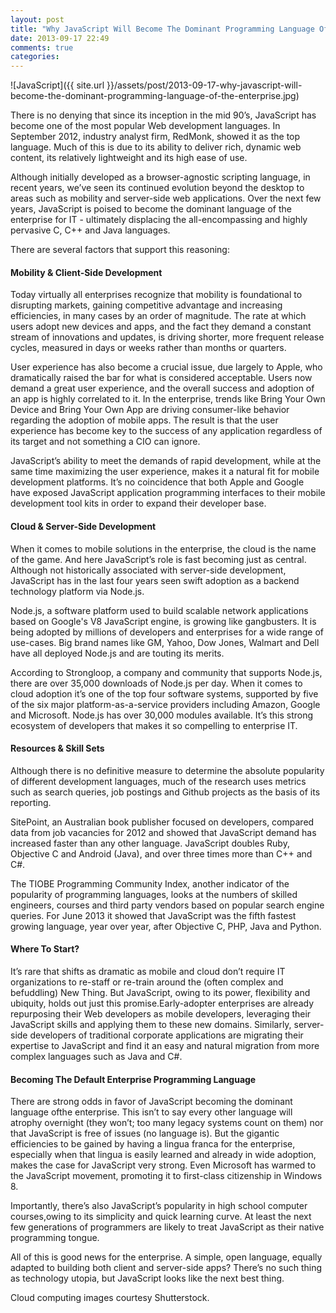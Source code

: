 ```yaml
---
layout: post
title: "Why JavaScript Will Become The Dominant Programming Language Of The Enterprise"
date: 2013-09-17 22:49
comments: true
categories: 
---
```


![JavaScript]({{ site.url }}/assets/post/2013-09-17-why-javascript-will-become-the-dominant-programming-language-of-the-enterprise.jpg)

There is no denying that since its inception in the mid 90’s, JavaScript has become one of the most popular Web development languages. In September 2012, industry analyst firm, RedMonk, showed it as the top language. Much of this is due to its ability to deliver rich, dynamic web content, its relatively lightweight and its high ease of use.

<!--more-->

Although initially developed as a browser-agnostic scripting language, in recent years, we’ve seen its continued evolution beyond the desktop to areas such as mobility and server-side web applications. Over the next few years, JavaScript is poised to become the dominant language of the enterprise for IT - ultimately displacing the all-encompassing and highly pervasive C, C++ and Java languages.

There are several factors that support this reasoning:

#### Mobility & Client-Side Development

Today virtually all enterprises recognize that mobility is foundational to disrupting markets, gaining competitive advantage and increasing efficiencies, in many cases by an order of magnitude. The rate at which users adopt new devices and apps, and the fact they demand a constant stream of innovations and updates, is driving shorter, more frequent release cycles, measured in days or weeks rather than months or quarters.


User experience has also become a crucial issue, due largely to Apple, who dramatically raised the bar for what is considered acceptable. Users now demand a great user experience, and the overall success and adoption of an app is highly correlated to it. In the enterprise, trends like Bring Your Own Device and Bring Your Own App are driving consumer-like behavior regarding the adoption of mobile apps. The result is that the user experience has become key to the success of any application regardless of its target and not something a CIO can ignore.

JavaScript’s ability to meet the demands of rapid development, while at the same time maximizing the user experience, makes it a natural fit for mobile development platforms. It’s no coincidence that both Apple and Google have exposed JavaScript application programming interfaces to their mobile development tool kits in order to expand their developer base.

#### Cloud & Server-Side Development

When it comes to mobile solutions in the enterprise, the cloud is the name of the game. And here JavaScript’s role is fast becoming just as central. Although not historically associated with server-side development, JavaScript has in the last four years seen swift adoption as a backend technology platform via Node.js.

Node.js, a software platform used to build scalable network applications based on Google's V8 JavaScript engine, is growing like gangbusters. It is being adopted by millions of developers and enterprises for a wide range of use-cases. Big brand names like GM, Yahoo, Dow Jones, Walmart and Dell have all deployed Node.js and are touting its merits.

According to Strongloop, a company and community that supports Node.js, there are over 35,000 downloads of Node.js per day. When it comes to cloud adoption it’s one of the top four software systems, supported by five of the six major platform-as-a-service providers including Amazon, Google and Microsoft. Node.js has over 30,000 modules available. It’s this strong ecosystem of developers that makes it so compelling to enterprise IT.

#### Resources & Skill Sets

Although there is no definitive measure to determine the absolute popularity of different development languages, much of the research uses metrics such as search queries, job postings and Github projects as the basis of its reporting.

SitePoint, an Australian book publisher focused on developers, compared data from job vacancies for 2012 and showed that JavaScript demand has increased faster than any other language. JavaScript doubles Ruby, Objective C and Android (Java), and over three times more than C++ and C#.

The TIOBE Programming Community Index, another indicator of the popularity of programming languages, looks at the numbers of skilled engineers, courses and third party vendors based on popular search engine queries. For June 2013 it showed that JavaScript was the fifth fastest growing language, year over year, after Objective C, PHP, Java and Python.

#### Where To Start?

It’s rare that shifts as dramatic as mobile and cloud don’t require IT organizations to re-staff or re-train around the (often complex and befuddling) New Thing. But JavaScript, owing to its power, flexibility and ubiquity, holds out just this promise.Early-adopter enterprises are already repurposing their Web developers as mobile developers, leveraging their JavaScript skills and applying them to these new domains. Similarly, server-side developers of traditional corporate applications are migrating their expertise to JavaScript and find it an easy and natural migration from more complex languages such as Java and C#.

#### Becoming The Default Enterprise Programming Language

There are strong odds in favor of JavaScript becoming the dominant language ofthe enterprise. This isn’t to say every other language will atrophy overnight (they won’t; too many legacy systems count on them) nor that JavaScript is free of issues (no language is). But the gigantic efficiencies to be gained by having a lingua franca for the enterprise, especially when that lingua is easily learned and already in wide adoption, makes the case for JavaScript very strong. Even Microsoft has warmed to the JavaScript movement, promoting it to first-class citizenship in Windows 8.

Importantly, there’s also JavaScript’s popularity in high school computer courses,owing to its simplicity and quick learning curve. At least the next few generations of programmers are likely to treat JavaScript as their native programming tongue.

All of this is good news for the enterprise. A simple, open language, equally adapted to building both client and server-side apps? There’s no such thing as technology utopia, but JavaScript looks like the next best thing.

Cloud computing images courtesy Shutterstock.